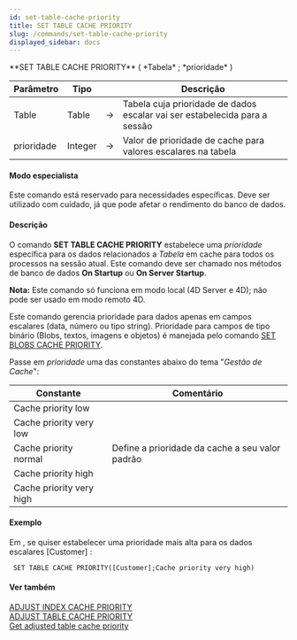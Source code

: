 ```yaml
---
id: set-table-cache-priority
title: SET TABLE CACHE PRIORITY
slug: /commands/set-table-cache-priority
displayed_sidebar: docs
---
```


<!--REF #_command_.SET TABLE CACHE PRIORITY.Syntax-->**SET TABLE CACHE PRIORITY** ( *Tabela* ; *prioridade* )<!-- END REF-->
<!--REF #_command_.SET TABLE CACHE PRIORITY.Params-->
| Parâmetro | Tipo |  | Descrição |
| --- | --- | --- | --- |
| Table | Table | &rarr; | Tabela cuja prioridade de dados escalar vai ser estabelecida para a sessão |
| prioridade | Integer | &rarr; | Valor de prioridade de cache para valores escalares na tabela |

<!-- END REF-->

#### Modo especialista 

<!--REF #_command_.SET TABLE CACHE PRIORITY.Summary-->Este comando está reservado para necessidades específicas.<!-- END REF--> Deve ser utilizado com cuidado, já que pode afetar o rendimento do banco de dados.

#### Descrição 

O comando **SET TABLE CACHE PRIORITY** estabelece uma *prioridade* específica para os dados relacionados a *Tabela* em cache para todos os processos na sessão atual. Este comando deve ser chamado nos métodos de banco de dados **On Startup** ou **On Server Startup**.

**Nota:** Este comando só funciona em modo local (4D Server e 4D); não pode ser usado em modo remoto 4D. 

Este comando gerencia prioridade para dados apenas em campos escalares (data, número ou tipo string). Prioridade para campos de tipo binário (Blobs, textos, imagens e objetos) é manejada pelo comando [SET BLOBS CACHE PRIORITY](set-blobs-cache-priority.md). 

Passe em *prioridade* uma das constantes abaixo do tema "*Gestão de Cache*":

| Constante                | Comentário                                      |
| ------------------------ | ----------------------------------------------- |
| Cache priority low       |                                                 |
| Cache priority very low  |                                                 |
| Cache priority normal    | Define a prioridade da cache a seu valor padrão |
| Cache priority high      |                                                 |
| Cache priority very high |                                                 |

#### Exemplo 

Em , se quiser estabelecer uma prioridade mais alta para os dados escalares \[Customer\] :

```4d
 SET TABLE CACHE PRIORITY([Customer];Cache priority very high)
```

#### Ver também 

[ADJUST INDEX CACHE PRIORITY](adjust-index-cache-priority.md)  
[ADJUST TABLE CACHE PRIORITY](adjust-table-cache-priority.md)  
[Get adjusted table cache priority](get-adjusted-table-cache-priority.md)  